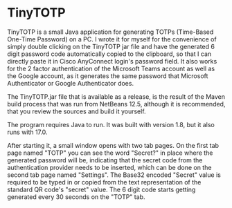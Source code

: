 # TinyTOTP

TinyTOTP is a small Java application for generating TOTPs (Time-Based One-Time Password) on a PC.
I wrote it for myself for the convenience of simply double clicking on the TinyTOTP jar file and have the generated 6 digit password code automatically copied to the clipboard, so that I can directly paste it in Cisco AnyConnect login's password field. It also works for the  2 factor authentication of the Microsoft Teams account as well as the Google account, as it generates the same password that Microsoft Authenticator or Google Authenticator does.

The TinyTOTP.jar file that is available as a release, is the result of the Maven build process that was run from NetBeans 12.5, although it is recommended, that you review the sources and build it yourself.

The program requires Java to run. It was built with version 1.8, but it also runs with 17.0.

After starting it, a small window opens with two tab pages. On the first tab page named "TOTP" you can see the word "Secret?" in place where the generated password will be, indicating that the secret code from the authentication provider needs to be inserted, which can be done on the second tab page named "Settings". 
The Base32 encoded "Secret" value is required to be typed in or copied from the text representation of the standard QR code's "secret" value. The 6 digit code starts getting generated every 30 seconds on the "TOTP" tab.

